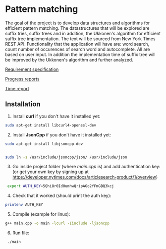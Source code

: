 
# Pattern matching 

The goal of the project is to develop data structures and algorithms for efficient pattern matching. The datastructures that will be explored are suffix tries, suffix trees and in addition, the Ukkonen's algorithm for efficient suffix tree implementation. The text will be sourced from New York Times REST API. Functionality that the application will have are: word search, count number of occurences of search word and autocomplete. All are based on user input. In addition the implementation time of suffix tree will be improved by the Ukkonen's algorithm and further analyzed.



[Requirement specification](https://github.com/r-elsa/treecomparison/blob/master/documentation/requirements.md)

[Progress reports](https://github.com/r-elsa/treecomparison/blob/master/documentation/progress_reports/week1.md)

[Time report](https://github.com/r-elsa/treecomparison/blob/master/documentation/progress_reports/time_report.md)



## Installation

1. Install **curl** if you don't have it installed yet:

```bash
sudo apt-get install libcurl4-openssl-dev
```

2. Install **JsonCpp** if you don't have it installed yet:

```bash
sudo apt-get install libjsoncpp-dev

```
```bash

sudo ln -s /usr/include/jsoncpp/json/ /usr/include/json
```


3. Go inside project folder (where *main.cpp* is) and add authentication key:
(or get your own key by signing up at https://developer.nytimes.com/docs/articlesearch-product/1/overview)

```bash
 export AUTH_KEY=5Qhi8r0Id0umhwQripAGo2YFmGBQ3kcj

```

4. Check that it worked (should print the auth key):

```bash
printenv AUTH_KEY

```

5. Compile (example for linux):

```bash
g++ main.cpp -o main -lcurl -Iinclude -ljsoncpp
```

6. Run file:

```bash
 ./main
```

